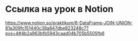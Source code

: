 # Ссылка на урок в Notion
https://www.notion.so/praktikum/6-DataFrame-JOIN-UNION-81a309fc151440c38a847dbe823248c7?pvs=4#4b2a963bfb5943caad04b705b5505fb6